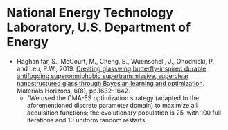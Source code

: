 # National Energy Technology Laboratory, U.S. Department of Energy

* Haghanifar, S., McCourt, M., Cheng, B., Wuenschell, J., Ohodnicki, P. and Leu, P.W., 2019. [Creating glasswing butterfly-inspired durable antifogging superomniphobic supertransmissive, superclear nanostructured glass through Bayesian learning and optimization](https://pubs.rsc.org/en/content/articlelanding/2019/mh/c9mh00589g/unauth). Materials Horizons, 6(8), pp.1632-1642.
  * "We used the CMA-ES optimization strategy (adapted to the aforementioned discrete parameter domain) to maximize all acquisition functions; the evolutionary population is 25, with 100 full iterations and 10 uniform random restarts.
